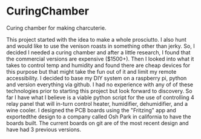 # CuringChamber
Curing chamber for making charcuterie.

This project started with the idea to make a whole prosciutto.  I also hunt and would like to use the venison roasts in something other than jerky.
So, I decided I needed a curing chamber and after a little research, I found that the commercial versions are expensive ($1500+).  Then I looked 
into what it takes to control temp and humidity and found there are cheap devices for this purpose but that might take the fun out of it and 
limit my remote accessibility. I decided to base my DIY system on a raspberry pi, python and version everything via github.  I had no 
experience with any of of these technologies prior to starting this project but look forward to discovery.  So far I have what I believe is a
viable python script for the use of controlling 4 relay panel that will in-turn control heater, humidifier, dehumidifier, and a wine cooler. I 
designed the PCB boards using the "Fritzing" app and exportedthe design to a company called Osh Park in california to have the boards built. 
The current boards on git are of the most recent design and have had 3 previous versions. 

